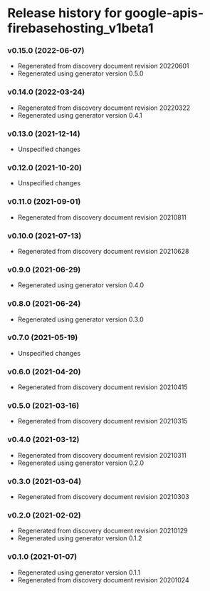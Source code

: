 # Release history for google-apis-firebasehosting_v1beta1

### v0.15.0 (2022-06-07)

* Regenerated from discovery document revision 20220601
* Regenerated using generator version 0.5.0

### v0.14.0 (2022-03-24)

* Regenerated from discovery document revision 20220322
* Regenerated using generator version 0.4.1

### v0.13.0 (2021-12-14)

* Unspecified changes

### v0.12.0 (2021-10-20)

* Unspecified changes

### v0.11.0 (2021-09-01)

* Regenerated from discovery document revision 20210811

### v0.10.0 (2021-07-13)

* Regenerated from discovery document revision 20210628

### v0.9.0 (2021-06-29)

* Regenerated using generator version 0.4.0

### v0.8.0 (2021-06-24)

* Regenerated using generator version 0.3.0

### v0.7.0 (2021-05-19)

* Unspecified changes

### v0.6.0 (2021-04-20)

* Regenerated from discovery document revision 20210415

### v0.5.0 (2021-03-16)

* Regenerated from discovery document revision 20210315

### v0.4.0 (2021-03-12)

* Regenerated from discovery document revision 20210311
* Regenerated using generator version 0.2.0

### v0.3.0 (2021-03-04)

* Regenerated from discovery document revision 20210303

### v0.2.0 (2021-02-02)

* Regenerated from discovery document revision 20210129
* Regenerated using generator version 0.1.2

### v0.1.0 (2021-01-07)

* Regenerated using generator version 0.1.1
* Regenerated from discovery document revision 20201024

